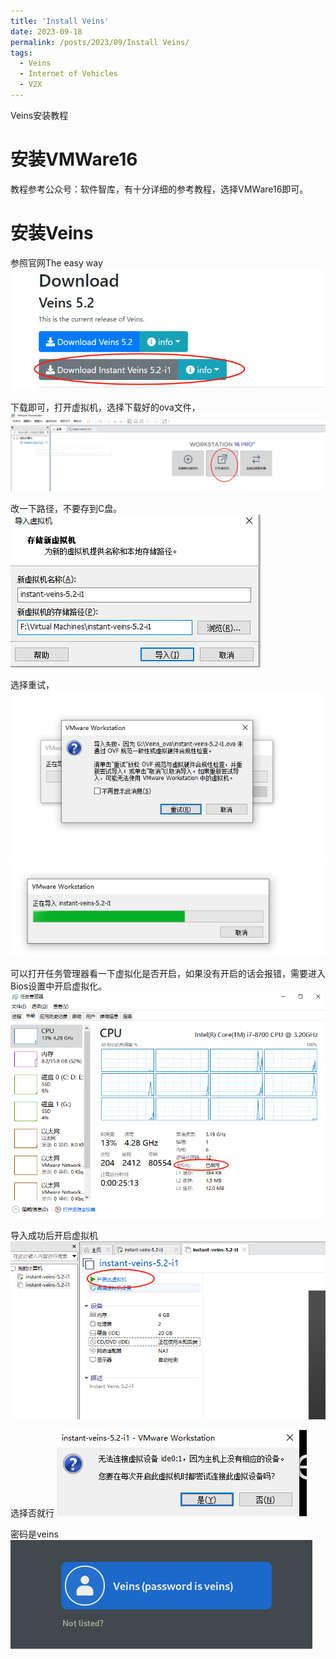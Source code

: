 ```yaml
---
title: 'Install Veins'
date: 2023-09-18
permalink: /posts/2023/09/Install Veins/
tags:
  - Veins
  - Internet of Vehicles
  - V2X
---
```


Veins安装教程

# 安装VMWare16

教程参考公众号：软件智库，有十分详细的参考教程，选择VMWare16即可。

# 安装Veins

参照官网The easy way
![Alt text](/images/posts/20230919/image.png)

下载即可，打开虚拟机，选择下载好的ova文件，
![Alt text](/images/posts/20230919/image-2.png)

改一下路径，不要存到C盘。
![Alt text](/images/posts/20230919/image-3.png)

选择重试，
![Alt text](/images/posts/20230919/image-1.png)
![Alt text](/images/posts/20230919/image-5.png)

可以打开任务管理器看一下虚拟化是否开启，如果没有开启的话会报错，需要进入Bios设置中开启虚拟化。
![Alt text](/images/posts/20230919/image-4.png)

导入成功后开启虚拟机
![Alt text](/images/posts/20230919/image-6.png)

选择否就行
![Alt text](/images/posts/20230919/image-7.png)

密码是veins
![Alt text](/images/posts/20230919/image-8.png)